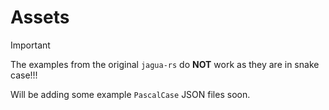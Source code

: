 # Assets

> [!IMPORTANT]
> 
> The examples from the original `jagua-rs` do **NOT** work as they are in snake case!!!
> 

Will be adding some example `PascalCase` JSON files soon.
